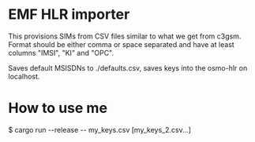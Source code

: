 # EMF HLR importer

This provisions SIMs from CSV files similar to what we get from c3gsm.
Format should be either comma or space separated and have at least columns "IMSI", "KI" and "OPC".

Saves default MSISDNs to ./defaults.csv, saves keys into the osmo-hlr on localhost.

# How to use me

$ cargo run --release -- my_keys.csv [my_keys_2.csv...]
